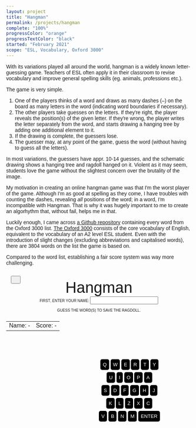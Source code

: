 ```yaml
---
layout: project
title: "Hangman"
permalink: /projects/hangman
complete: "100%"
progressColor: "orange"
progressTextColor: "black"
started: "February 2021"
scope: "ESL, Vocabulary, Oxford 3000"
---
```

With its variations played all around the world, hangman is a widely known letter-guessing game.
Teachers of ESL often apply it in their classroom to revise vocabulary and improve general spelling skills (eg. animals, professions etc.).

The game is very simple.
<ol>
<li>One of the players thinks of a word and draws as many dashes (–) on the board as many letters in the word (indicating word boundaries if necessary).</li>
<li>The other players take guesses on the letters. If they're right, the player reveals the position(s) of the given letter. If they're wrong, the player writes the letter separately from the word, and starts drawing a hanging tree by adding one additional element to it.</li>
<li>If the drawing is complete, the guessers lose.</li>
<li>The guesser may, at any point of the game, guess the word (without having to guess all the letters).</li>
</ol>

In most variations, the guessers have appr. 10-14 guesses, and the schematic drawing shows a hanging tree and ragdoll hanged on it. 
Violent as it may seem, students love the game without the slightest concern over the brutality of the image.

My motivation in creating an online hangman game was that I'm the worst player of the game. 
Although I'm as good at spelling as they come, I have troubles with counting the dashes, revealing *all* positions of the word; in a word, I'm incompatible with Hangman. 
That is why it was hugely important to me to create an algorhythm that, without fail, helps me in that. 

Luckily enough, I came across <a href="https://github.com/samuraitruong/oxford-3000" target="_blank">a Github repository</a> containing every word from the Oxford 3000 list. <a href="https://www.oxfordlearnersdictionaries.com/wordlist/american_english/oxford3000" target="_blank">The Oxford 3000</a> consists of the core vocabulary of English, equivalent to the vocabulary of an A2 level ESL student.
Even with the introduction of slight changes (excluding abbreviations and capitalised words), there are 3804 words on the list the game is based on.

Compared to the word list, establishing a fair score system was way more challenging.

<style>
body {
  font-family:"Calibri", "Arial", sans-serif;;
}
#hangman-container {
display: flex;
max-height:80vh;
width:100%;
flex-wrap: wrap;
position:relative;
}
</style>
<style>
#feedback {
  padding:0.5em;
}
#diagram-container {
  display:flex;
  justify-content:end;
  align-items:center;
  aspect-ratio: 1/1;
  width:50%;
}
#sprite {
  --row: 0;
  --column: 0;
  background: url("https://drive.google.com/uc?export=view&id=1gmp3grswXU-KFuIllq1yOBpCp2gO1r8s") no-repeat calc(20%*var(--column)) calc(100%*var(--row));
/* YOU HAVE TO CHANGE THESE VALUES A LINE ABOVE */
  background-size: 600%;
  height: 100%;
  aspect-ratio: 1/1;
  max-height: 50vh;
}

@media (max-width: 767px) {
    #sprite {
    max-width: 50vw;
    max-height: 50vw;
    }
  }
  
#dictionary-button, #toplist-button  {
  color:white;
  border:none;
  padding:1em;
  margin:0.5em;
  cursor:pointer;
  font-weight:bold;
}
#dictionary-button  {
  background-color:#3F48CC;
}
#toplist-button {
  background-color:#25a83d;
}
#dictionary-button:hover {
  background-color:#1A73E8;
}
#toplist-button:hover {
  background-color:#24bf41;
}
#keyboard div {
  width:50%;
  aspect-ratio: 1/1;
  vertical-align: middle;
}
#keyboard input, #keyboard #enterButton {
  color:white;
  background-color:black;
  margin-bottom: 0.5em;
  cursor: pointer;
  border:none;
  padding:0.5em;
  border-radius: 5px;
}
#keyboard input:hover, #keyboard #enterButton:hover {
  opacity: 0.9;
}
#keyboard #enterButton {
  text-align: center;
  display: inline-block;
  position: relative;
  border-radius: 5px;
  cursor: pointer;
}
</style>
<div id="hangman-container">

<button style="position:absolute;top:1em;left:1em" onclick="openFullscreen(document.getElementById('hangman-container'))">
<i class="material-icons">&#xe5d0;</i>
</button>

<!-- TITLE, INSTRUCTION, NAME, SCORE, DASHES -->
<div style="text-align:center;font-variant-caps:all-petite-caps;background-color:;flex: 0 0 100%;max-height:50%">
<div style="padding:0.5em 0 0 0;font-size:300%;font-variant:normal;text-transform:">Hangman</div>

<div id="enterName">
<label for="hname">First, enter your name: </label><input type="text" id="hname"></div>

<div style="padding:0.5em;">Guess the word(s) to save the ragdoll.</div>
<table style="margin-left: auto;margin-right: auto;">
<td id="hangmanName">Name: -</td><td id="hangmanScore">Score: -</td>
</table>
<span style="font-size:" id="solution"></span>
<div id="guessed" style="padding-bottom:0.5em">&nbsp;</div>
<button id="dictionary-button" style="display:none;text-align:center">
LOOK IT UP
</button> <button id="toplist-button" style="display:none;text-align:center">
HANGMAN TOP 100
</button>
<div style="font-size:18pt;display:none" id="feedback">
</div>
</div>

<!-- DIAGRAM -->
<div id="diagram-container" style="max-height:50vh;background-color:;flex: 0 0 50%;">
  
<div id="sprite" style="--row:0;--column:0"></div>

  
</div>

<!-- KEYBOARD -->
<div style="max-height:50vh;text-align:center;display:flex;align-items:center;justify-content:start;background-color:;flex: 0 0 50%;">
  
  <div id="keyboard">
<input type="button" value="Q">
<input type="button" value="W">
<input type="button" value="E">
<input type="button" value="R">
<input type="button" value="T">
<input type="button" value="Y"><br>
<input type="button" value="U">
<input type="button" value="I">
<input type="button" value="O">
<input type="button" value="P">
<input type="button" value="A"><br>
<input type="button" value="S">
<input type="button" value="D">
<input type="button" value="F">
<input type="button" value="G">
<input type="button" value="H">
<input type="button" value="J"><br>
<input type="button" value="K">
<input type="button" value="L">
<input type="button" value="Z">
<input type="button" value="X">
<input type="button" value="C"><br>
<input type="button" value="V">
<input type="button" value="B">
<input type="button" value="N">
<input type="button" value="M">
<button id="enterButton">ENTER</button>
</div>
  
</div>

</div>

<script>

function openFullscreen(x) {
  if (x.requestFullscreen) {
    x.requestFullscreen();
  } else if (x.webkitRequestFullscreen) { /* Safari */
    x.webkitRequestFullscreen();
  } else if (x.msRequestFullscreen) { /* IE11 */
    x.msRequestFullscreen();
  }
}

//localStorage.removeItem("hangmanName")
//localStorage.removeItem("hangmanScore")
inputs = document.getElementById("keyboard").getElementsByTagName("input");
for (i=0; i<inputs.length; i++) {
inputs[i].addEventListener("click",
function() {
//alert(this.value);
event = new KeyboardEvent("keydown", {'key':this.value.toLowerCase()});
document.dispatchEvent(event);
});
}

document.getElementById("enterButton").addEventListener("click",function() {
event = new KeyboardEvent("keydown", {'keyCode':13});
document.dispatchEvent(event);
});

function validate(name) {
dataTable = "https://docs.google.com/spreadsheets/d/e/2PACX-1vSv5ei2Z50PY8g6JHN-6El5tN3jFpCsSSkKp94U16-bdJChqelUd5XRYuiwuemU4nmvhCvSh-g0EaxQ/pub?gid=0&single=true&output=csv"
  xhr=new XMLHttpRequest();
  xhr.open("GET", dataTable, false);
    xhr.onreadystatechange = function ()
    {
        if(xhr.readyState === 4)
        {
            if(xhr.status === 200 || xhr.status == 0)
            {
data = xhr.responseText.split(/\n/);

}
        }
    }
    xhr.send();

players = []
names = []
for (i=0;i<data.length;i++) {
person = {}
dname = data[i].split(",")[0];
if (!names.includes(dname)) {
names.push(dname);
dscore = data[i].split(",")[1];
person.name = dname;
person.score = dscore;
players.push(person)
}
}
  
  //alert(players[0].name)
  if(names.includes(document.getElementById("hname").value)) {
  alert("Name's taken. Choose something else.")
  document.getElementById("hname").value = ""
  } else {
  dead = false;
  localStorage.setItem("hangmanName",name);
   localStorage.setItem("hangmanScore",0);
  score = 0;
  document.getElementById("enterName").remove();
  document.getElementById("hangmanName").innerHTML = name;
document.getElementById("hangmanScore").innerHTML = score;
  }
  
  
  
}

function scoreBoard() {
dataTable = "https://docs.google.com/spreadsheets/d/e/2PACX-1vSv5ei2Z50PY8g6JHN-6El5tN3jFpCsSSkKp94U16-bdJChqelUd5XRYuiwuemU4nmvhCvSh-g0EaxQ/pub?gid=0&single=true&output=csv"
  xhr=new XMLHttpRequest();
  xhr.open("GET", dataTable, false);
    xhr.onreadystatechange = function ()
    {
        if(xhr.readyState === 4)
        {
            if(xhr.status === 200 || xhr.status == 0)
            {
data = xhr.responseText.split(/\n/);

}
        }
    }
    xhr.send();

players = []
names = []
for (i=data.length-1;i>1;i--) {
person = {}
dname = data[i].split(",")[0];
if (!names.includes(dname)) {
names.push(dname);
dscore = data[i].split(",")[1];
person.dname = dname;
person.score = dscore;
players.push(person)
}
}

name = localStorage.getItem("hangmanName");
score = localStorage.getItem("hangmanScore");

  
//alert(personalRecords[personalRecords.length-1].score)
if (localStorage.getItem("hangmanName") != null) {
player = players.filter(element => element.name === name);
document.getElementById("hangmanName").innerHTML = name;
document.getElementById("hangmanScore").innerHTML = Number(localStorage.getItem("hangmanScore")).toFixed(2);

}
}

if (localStorage.getItem("hangmanName") != null) {
scoreBoard();
}

url = "https://raw.githubusercontent.com/torokmarkwerner/wordle-unlimited/main/oxford_3000_updated_for_hangman.txt"
xhr = new XMLHttpRequest();
xhr.open("GET", url, false);
    xhr.onreadystatechange = function ()
    {
        if(xhr.readyState === 4)
        {
            if(xhr.status === 200 || xhr.status == 0)
            {
words = xhr.responseText.split("\n");
}
        }
    }
    xhr.send();
    
solution = words[Math.floor(Math.random() * words.length+1)].trim()
//alert(solution)

abc = "qwertzuiopasdfghjklyxcvbnm"
//solution = "castle"
lettersInIt = [];
notInIt = []
dead = true;

//If localStorage contains a name, sets to false, otherwise you should give a name.

if (localStorage.getItem("hangmanName") != null) {
dead = false;
document.getElementById("enterName").remove()
} else {
document.getElementById("hname").addEventListener("keydown",
function(event) {
if(event.keyCode == 13) {
validate(document.getElementById("hname").value);
}
});
}

document.getElementById("solution").innerHTML = solution.replace(/ /g,'\xa0\xa0\xa0').replace(/[a-z]/g," _ ");


document.addEventListener("keydown",
function(event) {

if (abc.indexOf(event.key.toLowerCase()) > -1 && dead==false && !document.getElementById("enterName")) {
//alert(abc.indexOf(event.key.toLowerCase()) > -1);

if (solution.indexOf(event.key.toLowerCase()) > -1) {
//alert(solution.indexOf(event.key.toLowerCase()) > -1);
//alert(lettersInIt)
lettersInIt.push(event.key.toLowerCase());
wordSoFar = "";
for(i=0; i<solution.length; i++) {
if(lettersInIt.includes(solution[i])) {
wordSoFar += " <u>" + solution[i] + "</u> ";
} else if (solution[i] != " ") {
wordSoFar += " _ "
} else {
wordSoFar += '\xa0\xa0\xa0'
}

}
document.getElementById("solution").innerHTML = wordSoFar;
//alert(wordSoFar.replaceAll(/<.*?\>/g,"").replaceAll('\xa0\xa0\xa0',"*").replaceAll(" ","").replaceAll("*"," "))
if (wordSoFar.replaceAll(/<.*?\>/g,"").replaceAll('\xa0\xa0\xa0',"*").replaceAll(" ","").replaceAll("*"," ") == solution) {
lettersInIt = [];
document.getElementById("solution").innerHTML = wordSoFar
document.getElementById("feedback").innerHTML = "<div style='padding-bottom:0.5em;'>CONGRATS, YOU <u>W</u> <u>O</u> <u>N</u>.</div>PRESS ENTER TO PLAY AGAIN."
document.getElementById("feedback").style.display = "block";
dead = true;

xhr = new XMLHttpRequest();
dataTable = "https://script.google.com/macros/s/AKfycbyYc-8x4hLy4TM5ASnU2sw1OfkHGe4PnrlmkvOLBvEL9dEHomicOatwWiuxJXxUuY4/exec"
xhr.open('POST', dataTable, true);
xhr.setRequestHeader('Content-type', 'application/x-www-form-urlencoded');

bonuses = {1:1.7,2:1.6,3:1.5,4:1.4,5:1.3,6:1.2}

bonus = bonuses[solution.length];
if (bonus == undefined) {
bonus = 1;
}
//alert(bonus);


score = (Number(score)+(11-notInIt.length)*bonus).toFixed(2)
document.getElementById("hangmanScore").innerHTML = parseFloat(score);
xhr.send('name=' + localStorage.getItem("hangmanName") + '&score=' + score);
localStorage.setItem("hangmanScore",score);
notInIt = [];

document.getElementById("hangmanScore").innerHTML = score;


document.getElementById("dictionary-button").style.display = "inline-block";
document.getElementById("toplist-button").style.display = "inline-block";
}

} else if(!(notInIt.includes(event.key.toLowerCase()))) {
notInIt.push(event.key.toLowerCase())
document.getElementById("guessed").innerHTML = notInIt.join(", ");
x = +window.getComputedStyle(document.getElementById("sprite")).getPropertyValue("--column");
y = +window.getComputedStyle(document.getElementById("sprite")).getPropertyValue("--row");
//alert(y);
document.getElementById("sprite").style.setProperty("--column",x+1);
if (y==1 && x==4) {
lettersInIt = [];
notInIt = [];
sol = "";
for(i=0; i<solution.length; i++) {
if (solution[i] != " ") {
sol += " <u>" + solution[i] + "</u> ";
} else {
sol += '\xa0\xa0\xa0';
}
}
document.getElementById("solution").innerHTML = sol;
document.getElementById("feedback").innerHTML = "<div style='padding-bottom:0.5em;'>OOPS, IT'S <u>D</u> <u>E</u> <u>A</u> <u>D</u>.</div>PRESS ENTER TO TRY AGAIN."
document.getElementById("feedback").style.display = "block";
dead = true
document.getElementById("dictionary-button").style.display = "inline-block";
document.getElementById("toplist-button").style.display = "inline-block";
} else if (x==5) {
document.getElementById("sprite").style.setProperty("--column",0);
document.getElementById("sprite").style.setProperty("--row",1);
}

}


} else if (event.keyCode == 13 && dead==true && !document.getElementById("enterName")) {
dead = false;
solution = words[Math.floor(Math.random() * words.length+1)].trim();
document.getElementById("solution").innerHTML = solution.replace(/ /g,'\xa0\xa0\xa0').replace(/[a-z]/g," _ ");
document.getElementById("feedback").innerHTML = "";
document.getElementById("guessed").innerHTML = "&nbsp;";
document.getElementById("sprite").style.setProperty("--row",0);
document.getElementById("sprite").style.setProperty("--column",0);
document.getElementById("dictionary-button").style.display = "none";
document.getElementById("toplist-button").style.display = "none";
document.getElementById("feedback").style.display = "none";
//alert(solution)
}

});

document.getElementById("dictionary-button").addEventListener("click",function(){window.open("https://www.oxfordlearnersdictionaries.com/definition/english/" + solution.replaceAll(" ","-"),"","width=500,height=500")});
document.getElementById("toplist-button").addEventListener("click",function(){window.open("https://nemszamarsag.blogspot.com/p/hangman-top-100.html")});


function openFullscreen(elem) {
  if (document.fullscreenElement || document.webkitFullscreenElement || document.mozFullScreenElement) {
    event.target.innerHTML = '<i class="material-icons">fullscreen</i>'
    if (document.exitFullscreen) {
    document.exitFullscreen();
  } else if (document.webkitExitFullscreen) { /* Safari */
    document.webkitExitFullscreen();
  } else if (document.msExitFullscreen) { /* IE11 */
    document.msExitFullscreen();
  }
  } else {
event.target.innerHTML = '<i class="material-icons">fullscreen_exit</i>'
  elem.style.backgroundColor = "white"
  if (elem.requestFullscreen) {
    elem.requestFullscreen();
  } else if (elem.webkitRequestFullscreen) { /* Safari */
    elem.webkitRequestFullscreen();
  } else if (elem.msRequestFullscreen) { /* IE11 */
    elem.msRequestFullscreen();
  }
}
}
</script>